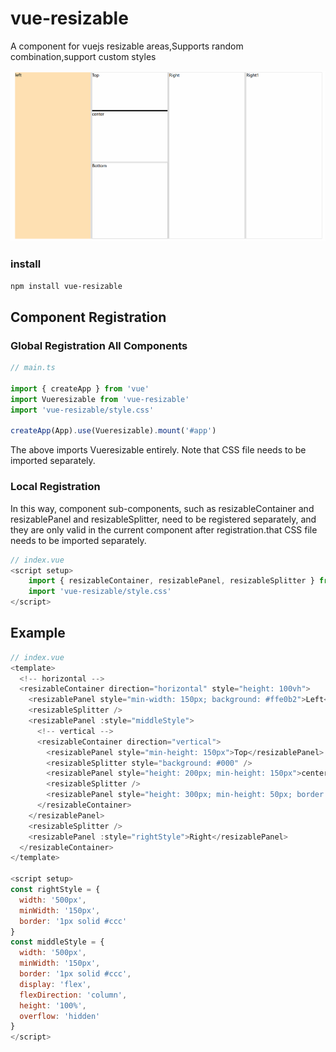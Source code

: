 # vue-resizable

A component for vuejs resizable areas,Supports random combination,support custom styles

![vue-resizable.gif](./assets/vue-resizable.gif)
### install

```bash
npm install vue-resizable
```

## Component Registration 
### Global Registration All Components
```javascript
// main.ts

import { createApp } from 'vue'
import Vueresizable from 'vue-resizable'
import 'vue-resizable/style.css'

createApp(App).use(Vueresizable).mount('#app')
```
The above imports Vueresizable entirely. Note that CSS file needs to be imported separately.

### Local Registration
In this way, component sub-components, such as resizableContainer and resizablePanel and resizableSplitter, need to be registered separately, and they are only valid in the current component after registration.that CSS file needs to be imported separately.

```javascript
// index.vue
<script setup>
    import { resizableContainer, resizablePanel, resizableSplitter } from 'vue-resizable'
    import 'vue-resizable/style.css'
</script>
```
## Example


```javascript
// index.vue
<template>
  <!-- horizontal -->
  <resizableContainer direction="horizontal" style="height: 100vh">
    <resizablePanel style="min-width: 150px; background: #ffe0b2">Left</resizablePanel>
    <resizableSplitter />
    <resizablePanel :style="middleStyle">
      <!-- vertical -->
      <resizableContainer direction="vertical">
        <resizablePanel style="min-height: 150px">Top</resizablePanel>
        <resizableSplitter style="background: #000" />
        <resizablePanel style="height: 200px; min-height: 150px">center</resizablePanel>
        <resizableSplitter />
        <resizablePanel style="height: 300px; min-height: 50px; border: 1px solid #ccc">Bottom</resizablePanel>
      </resizableContainer>
    </resizablePanel>
    <resizableSplitter />
    <resizablePanel :style="rightStyle">Right</resizablePanel>
  </resizableContainer>
</template>

<script setup>
const rightStyle = {
  width: '500px',
  minWidth: '150px',
  border: '1px solid #ccc'
}
const middleStyle = {
  width: '500px',
  minWidth: '150px',
  border: '1px solid #ccc',
  display: 'flex',
  flexDirection: 'column',
  height: '100%',
  overflow: 'hidden'
}
</script>
```